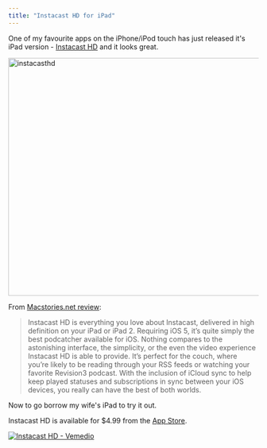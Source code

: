 ```yaml
---
title: "Instacast HD for iPad"
---
```

<p>One of my favourite apps on the iPhone/iPod touch has just released it's iPad version - <a href="http://click.linksynergy.com/fs-bin/stat?id=6PFrOqNV4B8&offerid=146261&type=3&subid=0&tmpid=1826&RD_PARM1=http%253A%252F%252Fitunes.apple.com%252Fca%252Fapp%252Finstacast-hd%252Fid478853570%253Fmt%253D8%2526uo%253D4%2526partnerId%253D30" target="itunes_store">Instacast HD</a> and it looks great.</p>
<p><a href="https://chrisenns.com/wp-content/uploads/2011/11/instacasthd.png"><img src="https://chrisenns.com/wp-content/uploads/2011/11/instacasthd-725x543.png" alt="instacasthd" title="instacasthd" width="640" height="479" class="aligncenter size-large wp-image-19823" /></a></p>
<p>From <a href="http://www.macstories.net/reviews/instacast-hd-review/">Macstories.net review</a>:</p>
<blockquote><p>Instacast HD is everything you love about Instacast, delivered in high definition on your iPad or iPad 2. Requiring iOS 5, it’s quite simply the best podcatcher available for iOS. Nothing compares to the astonishing interface, the simplicity, or the even the video experience Instacast HD is able to provide. It’s perfect for the couch, where you’re likely to be reading through your RSS feeds or watching your favorite Revision3 podcast. With the inclusion of iCloud sync to help keep played statuses and subscriptions in sync between your iOS devices, you really can have the best of both worlds.</p></blockquote>
<p>Now to go borrow my wife's iPad to try it out.</p>
<p>Instacast HD is available for $4.99 from the <a href="http://click.linksynergy.com/fs-bin/stat?id=6PFrOqNV4B8&offerid=146261&type=3&subid=0&tmpid=1826&RD_PARM1=http%253A%252F%252Fitunes.apple.com%252Fca%252Fapp%252Finstacast-hd%252Fid478853570%253Fmt%253D8%2526uo%253D4%2526partnerId%253D30" target="itunes_store">App Store</a>.</p>
<p><a href="http://click.linksynergy.com/fs-bin/stat?id=6PFrOqNV4B8&offerid=146261&type=3&subid=0&tmpid=1826&RD_PARM1=http%253A%252F%252Fitunes.apple.com%252Fca%252Fapp%252Finstacast-hd%252Fid478853570%253Fmt%253D8%2526uo%253D4%2526partnerId%253D30" target="itunes_store"><img src="http://ax.phobos.apple.com.edgesuite.net/images/web/linkmaker/badge_appstore-lrg.gif" alt="Instacast HD - Vemedio" style="border: 0;"/></a></p>
